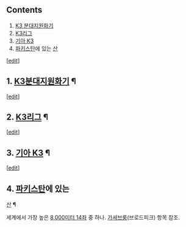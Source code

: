 ## Contents

    

1. [K3 분대지원화기](K3%20%EB%B6%84%EB%8C%80%EC%A7%80%EC%9B%90%ED%99%94%EA%B8%B0.md)
2. [K3리그](K3%EB%A6%AC%EA%B7%B8.md)
3. [기아 K3](%EA%B8%B0%EC%95%84%20K3.md)
4. [파키스탄](%ED%8C%8C%ED%82%A4%EC%8A%A4%ED%83%84.md)에 있는 [산](%EC%82%B0.md)

[[edit](http://rigvedawiki.net/r1/wiki.php/K3?action=edit&section=1)]

## 1. [K3분대지원화기](K3%20%EB%B6%84%EB%8C%80%EC%A7%80%EC%9B%90%ED%99%94%EA%B8%B0.md) ¶

  

[[edit](http://rigvedawiki.net/r1/wiki.php/K3?action=edit&section=2)]

## 2. [K3리그](K3%EB%A6%AC%EA%B7%B8.md) ¶

  

[[edit](http://rigvedawiki.net/r1/wiki.php/K3?action=edit&section=3)]

## 3. [기아 K3](%EA%B8%B0%EC%95%84%20K3.md) ¶

  

[[edit](http://rigvedawiki.net/r1/wiki.php/K3?action=edit&section=4)]

## 4. [파키스탄](%ED%8C%8C%ED%82%A4%EC%8A%A4%ED%83%84.md)에 있는
[산](%EC%82%B0.md) ¶

세계에서 가장 높은 [8,000미터 14좌](8%2C000%EB%AF%B8%ED%84%B0%2014%EC%A2%8C.md) 중 하나.
[가셔브룸](%EA%B0%80%EC%85%94%EB%B8%8C%EB%A3%B8.md)(브로드피크) 항목 참조.

